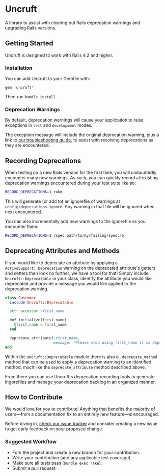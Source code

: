 Uncruft
========

A library to assist with clearing out Rails deprecation warnings and upgrading Rails versions.

## Getting Started

Uncruft is designed to work with Rails 4.2 and higher.

### Installation

You can add Uncruft to your Gemfile with:

```
gem 'uncruft'
```

Then run `bundle install`.

### Deprecation Warnings

By default, deprecation warnings will cause your application to raise exceptions in `test` and `development` modes.

The exception message will include the original deprecation warning, plus a link to [our troubleshooting guide](https://github.com/Betterment/uncruft/blob/main/GUIDE.md), to assist with resolving deprecations as they are encountered.

## Recording Deprecations

When testing on a new Rails version for the first time, you will undoubtedly encounter many new warnings. As such, you can quickly record all existing deprecation warnings encountered during your test suite like so:

```bash
RECORD_DEPRECATIONS=1 rake
```

This will generate (or add to) an ignorefile of warnings at `config/deprecations.ignore`. Any warning in that file will be ignored when next encountered.

You can also incrementally add new warnings to the ignorefile as you encounter them:

```bash
RECORD_DEPRECATIONS=1 rspec path/to/my/failing/spec.rb
```

## Deprecating Attributes and Methods

If you would like to deprecate an attribute by applying a `ActiveSupport::Deprecation` warning on the deprecated attribute's getters and setters then look no further, we have a tool for that! Simply include `Uncruft::Deprecatable` in your class, identify the attribute you would like deprecated and provide a message you would like applied to the deprecation warning.

```ruby
class Customer
  include Uncruft::Deprecatable

  attr_accessor :first_name

  def initialize(first_name)
    @first_name = first_name
  end

  deprecate_attribute(:first_name,
                      message: "Please stop using first_name it is deprecated, please use legal_first_name instead!")
end
```

Within the `Uncruft::Deprecatable` module there is also a `.deprecate_method` method that can be used to apply a deprecation warning to an identified method, much like the `deprecate_attribute` method described above.

From there you can use Uncruft's deprecation recording tools to generate ingorefiles and manage your deprecation backlog in an organized manner.

## How to Contribute

We would love for you to contribute! Anything that benefits the majority of users—from a documentation fix to an entirely new feature—is encouraged.

Before diving in, [check our issue tracker](//github.com/Betterment/uncruft/issues) and consider creating a new issue to get early feedback on your proposed change.

### Suggested Workflow

* Fork the project and create a new branch for your contribution.
* Write your contribution (and any applicable test coverage).
* Make sure all tests pass (`bundle exec rake`).
* Submit a pull request.
